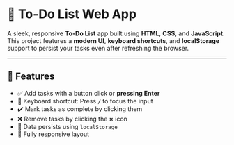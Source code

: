 # 📝 To-Do List Web App

A sleek, responsive **To-Do List** app built using **HTML**, **CSS**, and **JavaScript**.  
This project features a **modern UI**, **keyboard shortcuts**, and **localStorage** support to persist your tasks even after refreshing the browser.

---

## 🌟 Features

- ✅ Add tasks with a button click or **pressing Enter**
- 🧠 Keyboard shortcut: Press **`/`** to focus the input
- ✔️ Mark tasks as complete by clicking them
- ❌ Remove tasks by clicking the **×** icon
- 💾 Data persists using `localStorage`
- 📱 Fully responsive layout
